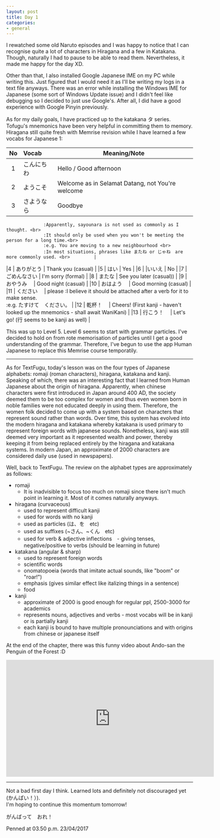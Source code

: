 ```yaml
---
layout: post
title: Day 1
categories:
- general
---
```


I rewatched some old Naruto episodes and I was happy to notice that I can recognise quite a lot of
characters in Hiragana and a few in Katakana. Though, naturally I had to pause to be able to read them.
Nevertheless, it made me happy for the day XD.

Other than that, I also installed Google Japanese IME on my PC while writing this. Just figured that I
would need it as I'll be writing my logs in a text file anyways. There was an error while installing 
the Windows IME for Japanese (some sort of Windows Update issue) and I didn't feel like debugging so 
I decided to just use Google's. After all, I did have a good experience with Google Pinyin previously.

As for my daily goals, I have practiced up to the katakana タ series. Tofugu's 
mnemonics have been very helpful in committing them to memory. Hiragana still quite fresh with
Memrise revision while I have learned a few vocabs for Japanese 1:

| No | Vocab    | Meaning/Note  																	|
|:--:|:---------|-----------------------------------------------------------------------------------|
|1   | こんにちわ   | Hello / Good afternoon															|
|2   | ようこそ		| Welcome as in Selamat Datang, not You're welcome 									|
|3   | さようなら	| Goodbye <br> 
				  :Apparently, sayounara is not used as commonly as I thought. <br>
				  :It should only be used when you won't be meeting the person for a long time.<br>
				  :e.g. You are moving to a new neighbourhood <br>
				  :In most situations, phrases like またね or じゃね　are more commonly used. <br> 		|
|4   | ありがとう	| Thank you (casual) 																|
|5   | はい		| Yes 																				|
|6   | |いいえ		| No 																				|
|7   | ごめんなさい	| I'm sorry (formal)																|
|8   | またな 	| See you later (casual)) 															|
|9   | おやうみ　	| Good night (casual) 																|
|10  | おはよう　	| Good morning (casual) 															|
|11  | ください　	| please
				  :I believe it should be attached after a verb for it to make sense. <br>
				  :e.g. たすけて　ください。 																|
|12  | 乾杯！　	| Cheers! (First kanji - haven't looked up the mnemonics - shall await WaniKani)	|
|13  | 行こう！　	| Let's go! (行 seems to be kanji as well) 											|

This was up to Level 5. Level 6 seems to start with grammar particles. I've decided to hold on from rote memorisation
of particles until I get a good understanding of the grammar. Therefore, I've begun to use the app Human Japanese to
replace this Memrise course temporatily.

---

As for TextFugu, today's lesson was on the four types of Japanese alphabets: romaji (roman characters), hiragana, katakana and kanji.
Speaking of which, there was an interesting fact that I learned from Human Japanese about the origin of hiragana.
Apparently, when chinese characters were first introduced in Japan around 400 AD, the society deemed them to be too
complex for women and thus even women born in noble families were not educated deeply in using them. Therefore,
the women folk decided to come up with a system based on characters that represent sound rather than words. Over time,
this system has evolved into the modern hiragana and katakana whereby katakana is used primary to represent foreign
words with japanese sounds. Nonetheless, kanji was still deemed very important as it represented wealth and power,
thereby keeping it from being replaced entirely by the hiragana and katakana systems. In modern Japan, an approximate
of 2000 characters are considered daily use (used in newspapers). 


Well, back to TextFugu. The review on the alphabet types are approximately as follows:

* romaji
    - It is inadvisible to focus too much on romaji since there isn't much point in learning it. Most of it
      comes naturally anyways.
* hiragana (curvaceous)
    - used to represent difficult kanji
	- used for words with no kanji
	- used as particles (は、を　etc)
	- used as suffixes (~さん、~くん　etc)
	- used for verb & adjective inflections　- giving tenses, negative/positive to verbs (should be learning in future)
* katakana (angular & sharp)
    - used to represent foreign words
	- scientific words
	- onomatopoeia (words that imitate actual sounds, like "boom" or "roar!")
	- emphasis (gives similar effect like italizing things in a sentence)
	- food
* kanji
    - approximate of 2000 is good enough for regular ppl, 2500-3000 for academics
	- represents nouns, adjectives and verbs - most vocabs will be in kanji or is partially kanji
	- each kanji is bound to have multiple pronounciations and with origins from chinese or japanese itself
	
At the end of the chapter, there was this funny video about Ando-san the Penguin of the Forest :D
	
<iframe width="560" height="315" src="https://www.youtube.com/embed/iqzt3T4R38c" frameborder="0" allowfullscreen></iframe>

---

Not a bad first day I think. Learned lots and definitely not discouraged yet (かんぱい！）).  
I'm hoping to continue this momentum tomorrow!

がんばって　おれ！

Penned at 03.50 p.m. 23/04/2017